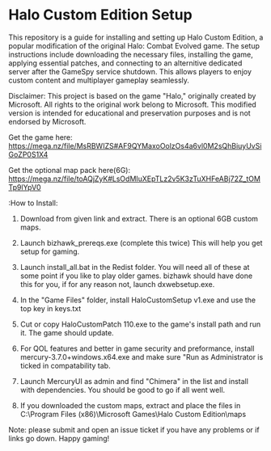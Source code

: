 # Halo Custom Edition Setup
 This repository is a guide for installing and setting up Halo Custom Edition, a popular modification of the original Halo: Combat Evolved game. The setup instructions include downloading the necessary files, installing the game, applying essential patches, and connecting to an alternitive dedicated server after the GameSpy service shutdown. This allows players to enjoy custom content and multiplayer gameplay seamlessly. 
  
 
 Disclaimer: This project is based on the game "Halo," originally created by Microsoft. All rights to the original work belong to Microsoft. This modified version is intended for educational and preservation purposes and is not endorsed by Microsoft.
 
 
 Get the game here: https://mega.nz/file/MsRBWIZS#AF9QYMaxoOolzOs4a6vl0M2sQhBiuyUvSiGoZP0S1X4
 
 Get the optional map pack here(6G): https://mega.nz/file/toAQjZyK#LsOdMIuXEpTLz2v5K3zTuXHFeABj72Z_tOMTp9lYpV0
 
 :How to Install:
 
 1. Download from given link and extract. There is an optional 6GB custom maps.  

 2. Launch bizhawk_prereqs.exe (complete this twice) This will help you get setup for gaming.

 3. Launch install_all.bat in the Redist folder. You will need all of these at some point if you like to play older games.
bizhawk should have done this for you, if for any reason not, launch dxwebsetup.exe.

 4. In the "Game Files" folder, install HaloCustomSetup v1.exe and use the top key in keys.txt

 5. Cut or copy HaloCustomPatch 110.exe to the game's install path and run it. The game should update.

 6. For QOL features and better in game security and preformance, install mercury-3.7.0+windows.x64.exe and make sure "Run as Administrator is ticked in compatability tab.

 7. Launch MercuryUI as admin and find "Chimera" in the list and install with dependencies. You should be good to go if all went well.
 
 8. If you downloaded the custom maps, extract and place the files in C:\Program Files (x86)\Microsoft Games\Halo Custom Edition\maps
 
 
 Note: please submit and open an issue ticket if you have any problems or if links go down. Happy gaming!
 